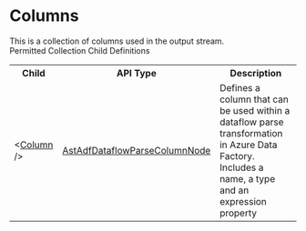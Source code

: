 # Columns

<div class="LanguageSummary"><div class ="SummaryItem">This is a collection of columns used in the output stream.</div></div><div class="SchemaBindingGroup"><div class="SchemaBindingGroupHeader">Permitted Collection Child Definitions</div><table id="SchemaBindingList" class="SchemaBindingList"><tbody><tr><th class="SchemaBindingNameColumnHeader">Child</th><th class="SchemaBindingTypeColumnHeader">API Type</th><th class="SchemaBindingSummaryColumnHeader">Description</th></tr><tr class="cd0"><td class="SchemaBindingName"><span class="punc">&lt;</span><a href=Varigence.Languages.Biml.DataFactory.AstAdfDataflowParseColumnNode.html">Column</a><span class="punc"> /&gt;</span></td><td class="SchemaBindingType"><a href="../api-reference/Varigence.Languages.Biml.DataFactory.AstAdfDataflowParseColumnNode.html">AstAdfDataflowParseColumnNode</a></td><td class="SchemaBindingSummary">Defines a column that can be used within a dataflow parse transformation in Azure Data Factory. Includes a name, a type and an expression property</td></tr></tbody></table></div>